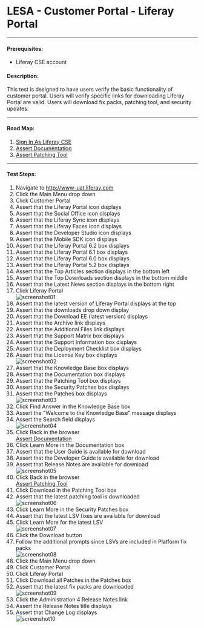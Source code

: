 LESA - Customer Portal - Liferay Portal
=======================================
****
#### Prerequisites: ####
* Liferay CSE account


#### Description: ####
This test is designed to have users verify the basic functionality of customer portal. Users will verify specific links for downloading Liferay Portal are valid. Users will download fix packs, patching tool, and security updates.

****
#### Road Map: ####
1. [Sign In As Liferay CSE](#SignInAsLiferayCSE)
1. [Assert Documentation](#AssertDocumentation)
1. [Assert Patching Tool](#AssertPatchingTool)

****

#### Test Steps: ####
1. <a href="#SignInAsLiferayCSE" name="SignInAsLiferayCSE"></a>Navigate to http://www-uat.liferay.com
1. Click the Main Menu drop down
1. Click Customer Portal
1. Assert that the Liferay Portal icon displays
1. Assert that the Social Office icon displays
1. Assert that the Liferay Sync icon displays
1. Assert that the Liferay Faces icon displays
1. Assert that the Developer Studio icon displays
1. Assert that the Mobile SDK icon displays
1. Assert that the Liferay Portal 6.2 box displays
1. Assert that the Liferay Portal 6.1 box displays
1. Assert that the Liferay Portal 6.0 box displays
1. Assert that the Liferay Portal 5.2 box displays
1. Assert that the Top Articles section displays in the bottom left
1. Assert that the Top Downloads section displays in the bottom middle
1. Assert that the Latest News section displays in the bottom right
1. Click Liferay Portal    
![screenshot01](../images/customer-portal-liferay-portal01.png)
1. Assert that the latest version of Liferay Portal displays at the top
1. Assert that the downloads drop down display
1. Assert that the Download EE (latest version) displays
1. Assert that the Archive link displays
1. Assert that the Additional Files link displays
1. Assert that the Support Matrix box displays
1. Assert that the Support Information box displays
1. Assert that the Deployment Checklist box displays
1. Assert that the License Key box displays    
![screenshot02](../images/customer-portal-liferay-portal02.png)
1. Assert that the Knowledge Base Box displays
1. Assert that the Documentation box displays
1. Assert that the Patching Tool box displays
1. Assert that the Security Patches box displays
1. Assert that the Patches box displays    
![screenshot03](../images/customer-portal-liferay-portal03.png)
1. Click Find Answer in the Knowledge Base box
1. Assert the "Welcome to the Knowledge Base" message displays
1. Assert the Search field displays   
![screenshot04](../images/customer-portal-liferay-portal04.png)
1. Click Back in the browser    
 <a href="#AssertDocumentation" name="AssertDocumentation">Assert Documentation</a>
1. Click Learn More in the Documentation box
1. Assert that the User Guide is available for download
1. Assert that the Developer Guide is available for download
1. Assert that Release Notes are available for download    
![screenshot05](../images/customer-portal-liferay-portal05.png)
1. Click Back in the browser    
 <a href="#AssertPatchingTool" name="AssertPatchingTool">Assert Patching Tool</a>
1. Click Download in the Patching Tool box
1. Assert that the latest patching tool is downloaded    
![screenshot06](../images/customer-portal-liferay-portal06.png)
1. Click Learn More in the Security Patches box
1. Assert that the latest LSV fixes are available for download
1. Click Learn More for the latest LSV    
![screenshot07](../images/customer-portal-liferay-portal07.png)
1. Click the Download button
1. Follow the additional prompts since LSVs are included in Platform fix packs    
![screenshot08](../images/customer-portal-liferay-portal08.png)
1. Click the Main Menu drop down
1. Click Customer Portal
1. Click Liferay Portal
1. Click Download all Patches in the Patches box
1. Assert that the latest fix packs are downloaded    
![screenshot09](../images/customer-portal-liferay-portal09.png)
1. Click the Administration 4 Release Notes link
1. Assert the Release Notes title displays
1. Assert that Change Log displays   
![screenshot10](../images/customer-portal-liferay-portal10.png)

